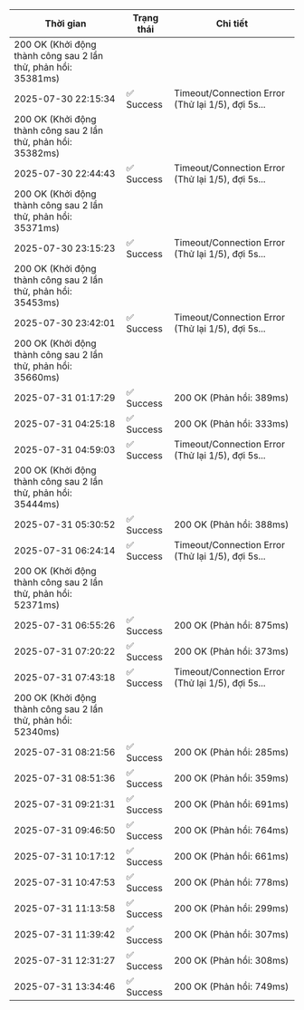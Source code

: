 | Thời gian | Trạng thái | Chi tiết |
|---|---|---|
200 OK (Khởi động thành công sau 2 lần thử, phản hồi: 35381ms) |
| 2025-07-30 22:15:34 | ✅ Success | Timeout/Connection Error (Thử lại 1/5), đợi 5s...
200 OK (Khởi động thành công sau 2 lần thử, phản hồi: 35382ms) |
| 2025-07-30 22:44:43 | ✅ Success | Timeout/Connection Error (Thử lại 1/5), đợi 5s...
200 OK (Khởi động thành công sau 2 lần thử, phản hồi: 35371ms) |
| 2025-07-30 23:15:23 | ✅ Success | Timeout/Connection Error (Thử lại 1/5), đợi 5s...
200 OK (Khởi động thành công sau 2 lần thử, phản hồi: 35453ms) |
| 2025-07-30 23:42:01 | ✅ Success | Timeout/Connection Error (Thử lại 1/5), đợi 5s...
200 OK (Khởi động thành công sau 2 lần thử, phản hồi: 35660ms) |
| 2025-07-31 01:17:29 | ✅ Success | 200 OK (Phản hồi: 389ms) |
| 2025-07-31 04:25:18 | ✅ Success | 200 OK (Phản hồi: 333ms) |
| 2025-07-31 04:59:03 | ✅ Success | Timeout/Connection Error (Thử lại 1/5), đợi 5s...
200 OK (Khởi động thành công sau 2 lần thử, phản hồi: 35444ms) |
| 2025-07-31 05:30:52 | ✅ Success | 200 OK (Phản hồi: 388ms) |
| 2025-07-31 06:24:14 | ✅ Success | Timeout/Connection Error (Thử lại 1/5), đợi 5s...
200 OK (Khởi động thành công sau 2 lần thử, phản hồi: 52371ms) |
| 2025-07-31 06:55:26 | ✅ Success | 200 OK (Phản hồi: 875ms) |
| 2025-07-31 07:20:22 | ✅ Success | 200 OK (Phản hồi: 373ms) |
| 2025-07-31 07:43:18 | ✅ Success | Timeout/Connection Error (Thử lại 1/5), đợi 5s...
200 OK (Khởi động thành công sau 2 lần thử, phản hồi: 52340ms) |
| 2025-07-31 08:21:56 | ✅ Success | 200 OK (Phản hồi: 285ms) |
| 2025-07-31 08:51:36 | ✅ Success | 200 OK (Phản hồi: 359ms) |
| 2025-07-31 09:21:31 | ✅ Success | 200 OK (Phản hồi: 691ms) |
| 2025-07-31 09:46:50 | ✅ Success | 200 OK (Phản hồi: 764ms) |
| 2025-07-31 10:17:12 | ✅ Success | 200 OK (Phản hồi: 661ms) |
| 2025-07-31 10:47:53 | ✅ Success | 200 OK (Phản hồi: 778ms) |
| 2025-07-31 11:13:58 | ✅ Success | 200 OK (Phản hồi: 299ms) |
| 2025-07-31 11:39:42 | ✅ Success | 200 OK (Phản hồi: 307ms) |
| 2025-07-31 12:31:27 | ✅ Success | 200 OK (Phản hồi: 308ms) |
| 2025-07-31 13:34:46 | ✅ Success | 200 OK (Phản hồi: 749ms) |

